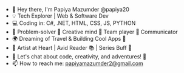 - 👋 Hey there, I'm Papiya Mazumder @papiya20
- 💡 Tech Explorer | Web & Software Dev 
- 💻 Coding in: C#, .NET, HTML, CSS, JS, PYTHON
- 🧠 Problem-solver 🎨 Creative mind 🤝 Team player 💬 Communicator
- 🌍 Dreaming of Travel & Building Cool Apps 🚀
- 🎨 Artist at Heart | Avid Reader 📚 | Series Buff 🍿
- 💬 Let's chat about code, creativity, and adventures! 🌟
- 📫 How to reach me: papiyamazumder2@gmail.com

<!---
papiya20/papiya20 is a ✨ special ✨ repository because its `README.md` (this file) appears on your GitHub profile.
You can click the Preview link to take a look at your changes.
--->
